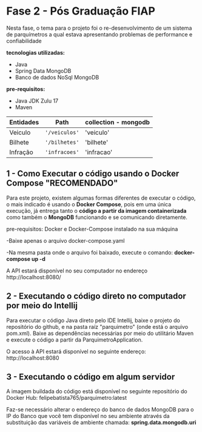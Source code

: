 # Fase 2 - Pós Graduação FIAP

Nesta fase, o tema para o projeto foi o re-desenvolvimento de um sistema de parquímetros a qual estava apresentando problemas de performance e confiabilidade

**tecnologias utilizadas:**
- Java
- Spring Data MongoDB
- Banco de dados NoSql MongoDB


**pre-requisitos:**
- Java JDK Zulu 17
- Maven

|      Entidades          | Path          | collection - mongodb                         |
|----------------|-------------------------------|-----------------------------|
|Veiculo		 |`'/veiculos'`            |'veiculo'            |
|Bilhete         |`'/bilhetes'`            |'bilhete'         |
|Infração        |`'infracoes'`			|'infracao'  |



## 1 - Como Executar o código usando o Docker Compose "RECOMENDADO"

Para este projeto, existem algumas formas diferentes de executar o código, o mais indicado é usando o **Docker Compose**, pois em uma única execução, já entrega tanto o **código a partir da imagem containerizada** como também o **MongoDB** funcionando e se comunicando diretamente.

pre-requisitos: Docker e Docker-Compose instalado na sua máquina

-Baixe apenas o arquivo docker-compose.yaml

-Na mesma pasta onde o arquivo foi baixado, execute o comando: **docker-compose up -d**

A API estará disponível no seu computador no endereço http://localhost:8080/



## 2 - Executando o código direto no computador por meio do Intellij

Para executar o código Java direto pelo IDE Intellij, baixe o projeto do repositório do github, e na pasta raíz "parquimetro" (onde está o arquivo pom.xml). 
Baixe as dependências necessárias por meio do utilitário Maven e execute o código a partir da ParquimetroApplication.

O acesso à API estará disponível no seguinte endereço: http://localhost:8080


## 3 - Executando o código em algum servidor

A imagem buildada do código está disponível no seguinte repositório do Docker Hub: felipebatista765/parquimetro:latest

Faz-se necessário alterar o endereço do banco de dados MongoDB para o IP do Banco que você tem disponível no seu ambiente através da substituição das variáveis de ambiente chamada: **spring.data.mongodb.uri**

